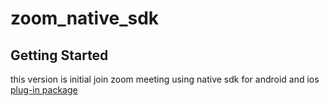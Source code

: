 # zoom_native_sdk

## Getting Started

this version is initial join zoom meeting using native sdk for android and ios
[plug-in package](https://github.com/abo-el30la/zoom_native_sdk)
